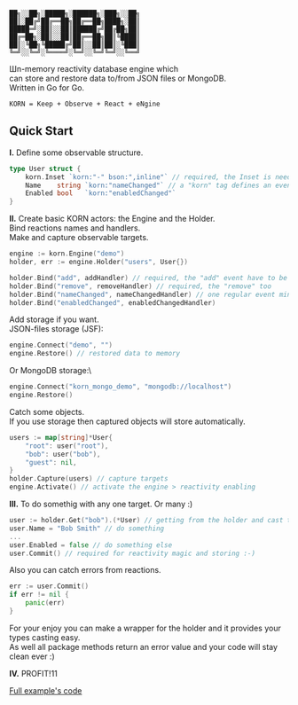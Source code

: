 ```
██╗░░██╗░█████╗░██████╗░███╗░░██╗
██║░██╔╝██╔══██╗██╔══██╗████╗░██║
█████═╝░██║░░██║██████╔╝██╔██╗██║
██╔═██╗░██║░░██║██╔══██╗██║╚████║
██║░╚██╗╚█████╔╝██║░░██║██║░╚███║
╚═╝░░╚═╝░╚════╝░╚═╝░░╚═╝╚═╝░░╚══╝
```

Шn-memory reactivity database engine which\
can store and restore data to/from JSON files or MongoDB.\
Written in Go for Go.
```
KORN = Keep + Observe + React + eNgine
```
## Quick Start

**I.** Define some observable structure.
   
```go
type User struct {
    korn.Inset `korn:"-" bson:",inline"` // required, the Inset is needed for communication between the Engine and current object
    Name    string `korn:"nameChanged"` // a "korn" tag defines an event name which will be invoked after changing
    Enabled bool   `korn:"enabledChanged"`
}
```

**II.** Create basic KORN actors: the Engine and the Holder.\
Bind reactions names and handlers.\
Make and capture observable targets.

```go
engine := korn.Engine("demo")
holder, err := engine.Holder("users", User{})

holder.Bind("add", addHandler) // required, the "add" event have to be defined
holder.Bind("remove", removeHandler) // required, the "remove" too
holder.Bind("nameChanged", nameChangedHandler) // one regular event minimum requried
holder.Bind("enabledChanged", enabledChangedHandler)
```

Add storage if you want.\
JSON-files storage (JSF):
```go
engine.Connect("demo", "") 
engine.Restore() // restored data to memory
```
Or MongoDB storage:\
```go
engine.Connect("korn_mongo_demo", "mongodb://localhost") 
engine.Restore()
```

Catch some objects.\
If you use storage then captured objects will store automatically.
```go
users := map[string]*User{
    "root": user("root"), 
    "bob": user("bob"), 
    "guest": nil,
}
holder.Capture(users) // capture targets 
engine.Activate() // activate the engine > reactivity enabling
```

**III.** To do somethig with any one target. Or many :)

```go
user := holder.Get("bob").(*User) // getting from the holder and cast to origin type pointer
user.Name = "Bob Smith" // do something
...
user.Enabled = false // do something else
user.Commit() // required for reactivity magic and storing :-)
```
Also you can catch errors from reactions.
```go
err := user.Commit() 
if err != nil {
    panic(err)
}
```
For your enjoy you can make a wrapper for the holder and it provides your types casting easy. \
As well all package methods return an error value and your code will stay clean ever :)

**IV.** PROFIT!11

[Full example's code](https://github.com/en-v/korn/blob/main/examples/example.go)
